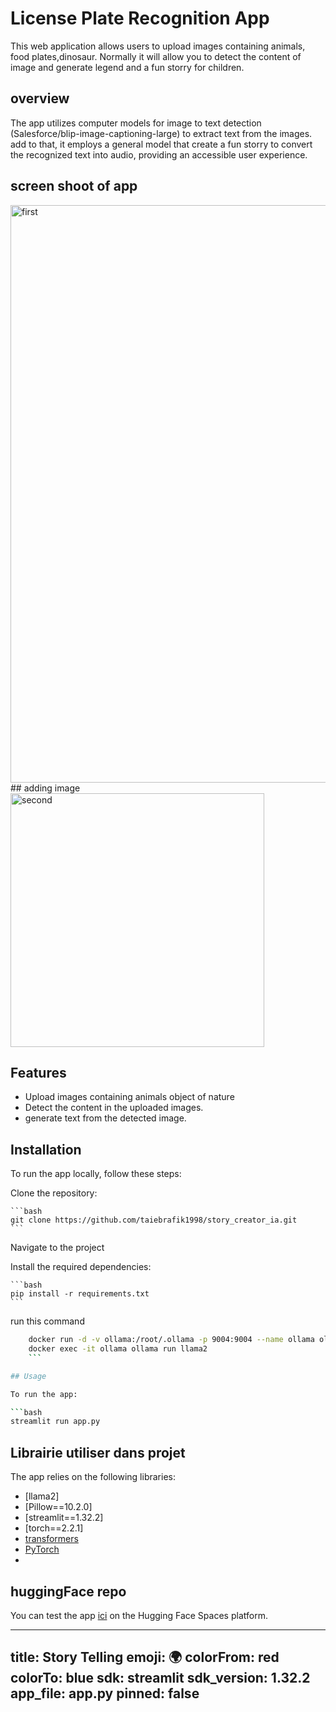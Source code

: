 # License Plate Recognition App

This web application allows users to upload images containing animals, food plates,dinosaur. Normally it will allow you to detect the content of image and generate legend and a fun storry for children.

## overview

The app utilizes computer  models for image to text  detection (Salesforce/blip-image-captioning-large)  to extract text from the images. add to that, it employs a  general model that create a fun storry to convert the recognized text into audio, providing an accessible user experience.

## screen shoot of app
<img width="924" alt="first" src="https://github.com/taiebrafik1998/story_creator_ia/assets/84631421/8e908ff5-f159-4303-ab40-3ec5397d43e9">
## adding image
<img width="406" alt="second" src="https://github.com/taiebrafik1998/story_creator_ia/assets/84631421/9ca525bb-c99d-4875-8b11-a2f9e202c403">


## Features

- Upload images containing animals object of nature 
- Detect the content  in the uploaded images.
- generate text from the detected image.

## Installation

To run the app locally, follow these steps:

 Clone the repository:

    ```bash
    git clone https://github.com/taiebrafik1998/story_creator_ia.git
    ```

Navigate to the project 

Install the required dependencies:

    ```bash
    pip install -r requirements.txt
    ```
run this command 

```bash
    docker run -d -v ollama:/root/.ollama -p 9004:9004 --name ollama ollama/ollama
    docker exec -it ollama ollama run llama2
    ```

## Usage

To run the app:

```bash
streamlit run app.py
```

## Librairie utiliser dans projet

The app relies on the following libraries:

- [llama2]
- [Pillow==10.2.0]
- [streamlit==1.32.2]
- [torch==2.2.1]
- [transformers](https://streamlit.io/)
- [PyTorch](https://pytorch.org/)
-

## huggingFace repo

You can test the app [ici](https://huggingface.co/spaces/rafik-taieb98/story_telling) on the Hugging Face Spaces platform.




---
title: Story Telling
emoji: 🌍
colorFrom: red
colorTo: blue
sdk: streamlit
sdk_version: 1.32.2
app_file: app.py
pinned: false
---

